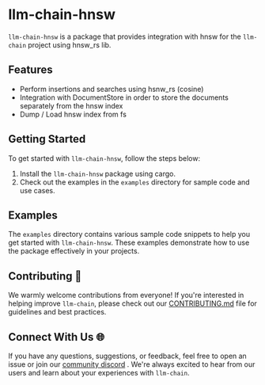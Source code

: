 # llm-chain-hnsw

`llm-chain-hnsw` is a package that provides integration with hnsw for the `llm-chain` project using hnsw_rs lib.

## Features

- Perform insertions and searches using hsnw_rs (cosine)
- Integration with DocumentStore in order to store the documents separately from the hnsw index
- Dump / Load hnsw index from fs

## Getting Started

To get started with `llm-chain-hnsw`, follow the steps below:

1. Install the `llm-chain-hnsw` package using cargo.
2. Check out the examples in the `examples` directory for sample code and use cases.

## Examples

The `examples` directory contains various sample code snippets to help you get started with `llm-chain-hnsw`. These examples demonstrate how to use the package effectively in your projects.

## Contributing 🤝

We warmly welcome contributions from everyone! If you're interested in helping improve `llm-chain`, please check out our [CONTRIBUTING.md](https://chat.openai.com/docs/CONTRIBUTING.md) file for guidelines and best practices.

## Connect With Us 🌐

If you have any questions, suggestions, or feedback, feel free to open an issue or join our [community discord](https://discord.gg/kewN9Gtjt2) . We're always excited to hear from our users and learn about your experiences with `llm-chain`.
